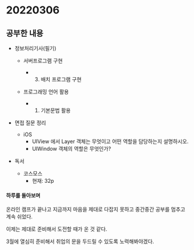 # 20220306

## 공부한 내용
+ 정보처리기사(필기)
    * 서버프로그램 구현
      + 3. 배치 프로그램 구현
      
    * 프로그래밍 언어 활용
      + 1. 기본문법 활용
    
+ 면접 질문 정리
  - iOS
    * UIView 에서 Layer 객체는 무엇이고 어떤 역할을 담당하는지 설명하시오.
    * UIWindow 객체의 역할은 무엇인가?
    
+ 독서
  - 코스모스
    * 현재: 32p

#### 하루를 돌아보며
온라인 캠프가 끝나고 지금까지 마음을 제대로 다잡지 못하고 중간중간 공부를 멈추고 계속 쉬었다.

이제는 제대로 준비해서 도전할 때가 온 것 같다.

3월에 열심히 준비해서 취업의 문을 두드릴 수 있도록 노력해봐야겠다.
